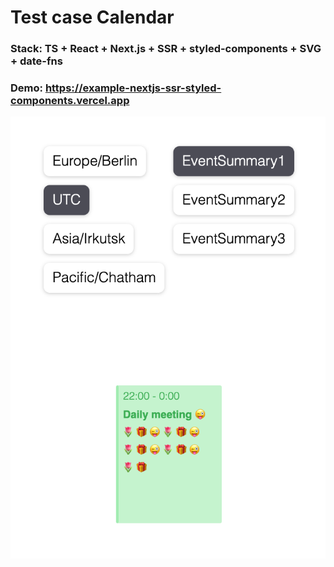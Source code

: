# Test case Calendar

### Stack: TS + React + Next.js + SSR + styled-components + SVG + date-fns

### Demo: https://example-nextjs-ssr-styled-components.vercel.app 

![](assets/screenshot.png)

